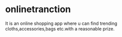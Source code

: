 # onlinetranction
It is an online shopping app where u can find trending cloths,accessories,bags etc.with a reasonable prize.
